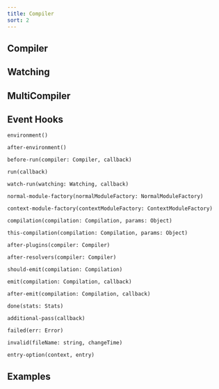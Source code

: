```yaml
---
title: Compiler
sort: 2
---
```


## Compiler

## Watching

## MultiCompiler

## Event Hooks

`environment()`

`after-environment()`

`before-run(compiler: Compiler, callback)`

`run(callback)`

`watch-run(watching: Watching, callback)`

`normal-module-factory(normalModuleFactory: NormalModuleFactory)`

`context-module-factory(contextModuleFactory: ContextModuleFactory)`

`compilation(compilation: Compilation, params: Object)`

`this-compilation(compilation: Compilation, params: Object)`

`after-plugins(compiler: Compiler)`

`after-resolvers(compiler: Compiler)`

`should-emit(compilation: Compilation)`

`emit(compilation: Compilation, callback)`    

`after-emit(compilation: Compilation, callback)`

`done(stats: Stats)`

`additional-pass(callback)`

`failed(err: Error)`

`invalid(fileName: string, changeTime)`

`entry-option(context, entry)`

## Examples